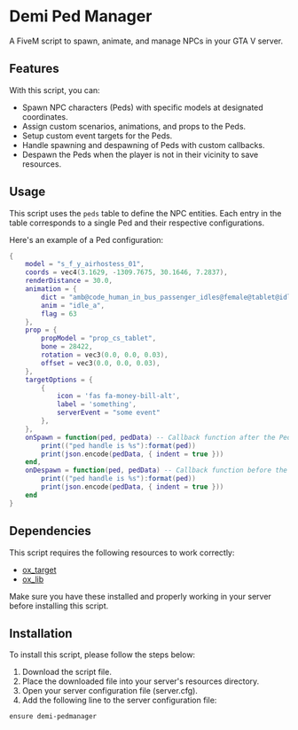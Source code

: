# Demi Ped Manager

A FiveM script to spawn, animate, and manage NPCs in your GTA V server.

## Features

With this script, you can:
- Spawn NPC characters (Peds) with specific models at designated coordinates.
- Assign custom scenarios, animations, and props to the Peds.
- Setup custom event targets for the Peds.
- Handle spawning and despawning of Peds with custom callbacks.
- Despawn the Peds when the player is not in their vicinity to save resources.

## Usage

This script uses the `peds` table to define the NPC entities. Each entry in the table corresponds to a single Ped and their respective configurations.

Here's an example of a Ped configuration:

```lua
{
    model = "s_f_y_airhostess_01",
    coords = vec4(3.1629, -1309.7675, 30.1646, 7.2837),
    renderDistance = 30.0,
    animation = {
        dict = "amb@code_human_in_bus_passenger_idles@female@tablet@idle_a",
        anim = "idle_a",
        flag = 63
    },
    prop = {
        propModel = "prop_cs_tablet",
        bone = 28422,
        rotation = vec3(0.0, 0.0, 0.03),
        offset = vec3(0.0, 0.0, 0.03),
    },
    targetOptions = {
        {
            icon = 'fas fa-money-bill-alt',
            label = 'something',
            serverEvent = "some event"
        },
    },
    onSpawn = function(ped, pedData) -- Callback function after the Ped is spawned
        print(("ped handle is %s"):format(ped))
        print(json.encode(pedData, { indent = true }))
    end,
    onDespawn = function(ped, pedData) -- Callback function before the Ped is despawned
        print(("ped handle is %s"):format(ped))
        print(json.encode(pedData, { indent = true }))
    end
}
```

## Dependencies

This script requires the following resources to work correctly:
- [ox_target](https://github.com/oxfordshire/ox_target)
- [ox_lib](https://github.com/oxfordshire/ox_lib)

Make sure you have these installed and properly working in your server before installing this script.

## Installation

To install this script, please follow the steps below:

1. Download the script file.
2. Place the downloaded file into your server's resources directory.
3. Open your server configuration file (server.cfg).
4. Add the following line to the server configuration file:

```plaintext
ensure demi-pedmanager
```